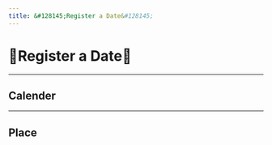 ```yaml
---
title: &#128145;Register a Date&#128145;
---
```


# &#128145;Register a Date&#128145;
---
## Calender

---
## Place
